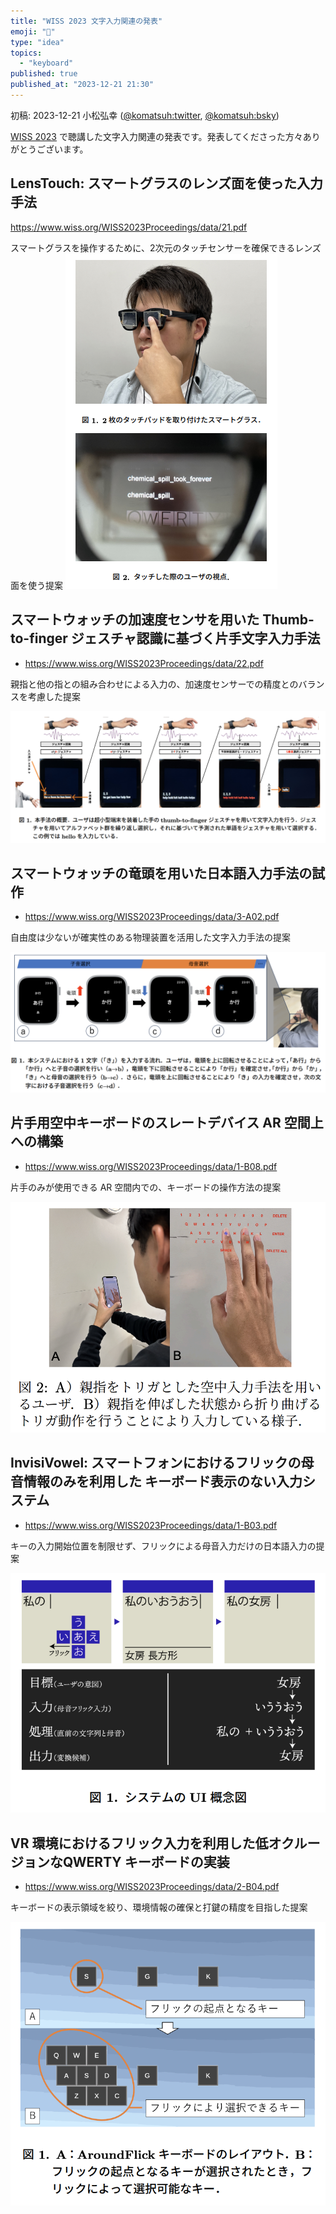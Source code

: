 ```yaml
---
title: "WISS 2023 文字入力関連の発表"
emoji: "📜"
type: "idea"
topics:
  - "keyboard"
published: true
published_at: "2023-12-21 21:30"
---
```


初稿: 2023-12-21
小松弘幸 ([@komatsuh:twitter](https://twitter.com/komatsuh), [@komatsuh:bsky](https://bsky.app/profile/komatsuh.bsky.social))

[WISS 2023](https://www.wiss.org/WISS2023/program.html) で聴講した文字入力関連の発表です。発表してくださった方々ありがとうございます。


## LensTouch: スマートグラスのレンズ面を使った入力手法

https://www.wiss.org/WISS2023Proceedings/data/21.pdf

スマートグラスを操作するために、2次元のタッチセンサーを確保できるレンズ面を使う提案
![LensTouch: スマートグラスのレンズ面を使った入力手法](https://github.com/hiroyuki-komatsu/zenn/blob/main/articles/komatsuh_wiss2023_input_21.png?raw=true)


## スマートウォッチの加速度センサを用いた Thumb-to-finger ジェスチャ認識に基づく片手文字入力手法

* https://www.wiss.org/WISS2023Proceedings/data/22.pdf

親指と他の指との組み合わせによる入力の、加速度センサーでの精度とのバランスを考慮した提案

![スマートウォッチの加速度センサを用いた Thumb-to-finger ジェスチャ認識に基づく片手文字入力手法](https://github.com/hiroyuki-komatsu/zenn/blob/main/articles/komatsuh_wiss2023_input_22.png?raw=true)


## スマートウォッチの竜頭を用いた日本語入力手法の試作

* https://www.wiss.org/WISS2023Proceedings/data/3-A02.pdf

自由度は少ないが確実性のある物理装置を活用した文字入力手法の提案

![スマートウォッチの竜頭を用いた日本語入力手法の試作](https://github.com/hiroyuki-komatsu/zenn/blob/main/articles/komatsuh_wiss2023_input_3-A02.png?raw=true)


## 片手用空中キーボードのスレートデバイス AR 空間上への構築

* https://www.wiss.org/WISS2023Proceedings/data/1-B08.pdf

片手のみが使用できる AR 空間内での、キーボードの操作方法の提案

![片手用空中キーボードのスレートデバイス AR 空間上への構築](https://github.com/hiroyuki-komatsu/zenn/blob/main/articles/komatsuh_wiss2023_input_1-B08.png?raw=true)


## InvisiVowel: スマートフォンにおけるフリックの母音情報のみを利用した キーボード表示のない入力システム

* https://www.wiss.org/WISS2023Proceedings/data/1-B03.pdf

キーの入力開始位置を制限せず、フリックによる母音入力だけの日本語入力の提案

![InvisiVowel: スマートフォンにおけるフリックの母音情報のみを利用した キーボード表示のない入力システム](https://github.com/hiroyuki-komatsu/zenn/blob/main/articles/komatsuh_wiss2023_input_1-B03.png?raw=true)


## VR 環境におけるフリック入力を利用した低オクルージョンなQWERTY キーボードの実装

* https://www.wiss.org/WISS2023Proceedings/data/2-B04.pdf

キーボードの表示領域を絞り、環境情報の確保と打鍵の精度を目指した提案

![VR 環境におけるフリック入力を利用した低オクルージョンなQWERTY キーボードの実装](https://github.com/hiroyuki-komatsu/zenn/blob/main/articles/komatsuh_wiss2023_input_2-B04.png?raw=true)